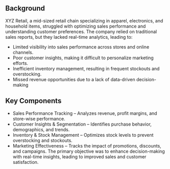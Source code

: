 ## Background
XYZ Retail, a mid-sized retail chain specializing in apparel, electronics, and household items, struggled with optimizing sales performance and understanding customer preferences. The company relied on traditional sales reports, but they lacked real-time analytics, leading to:
- Limited visibility into sales performance across stores and online channels.
- Poor customer insights, making it difficult to personalize marketing efforts.
- Inefficient inventory management, resulting in frequent stockouts and overstocking.
- Missed revenue opportunities due to a lack of data-driven decision-making

## Key Components
- Sales Performance Tracking – Analyzes revenue, profit margins, and store-wise performance.
- Customer Insights & Segmentation – Identifies purchase behavior, demographics, and trends.
- Inventory & Stock Management – Optimizes stock levels to prevent overstocking and stockouts.
- Marketing Effectiveness – Tracks the impact of promotions, discounts, and campaigns.
The primary objective was to enhance decision-making with real-time insights, leading to improved sales and customer satisfaction.
